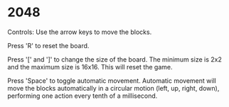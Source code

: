 # 2048

Controls:
Use the arrow keys to move the blocks.

Press 'R' to reset the board.

Press '[' and ']' to change the size of the board. The minimum size is 2x2 and the maximum size is 16x16. This will reset the game.

Press 'Space' to toggle automatic movement. Automatic movement will move the blocks automatically in a circular motion (left, up, right, down), performing one action every tenth of a millisecond.
